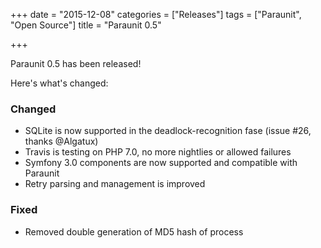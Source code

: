 +++
date = "2015-12-08"
categories = ["Releases"]
tags = ["Paraunit", "Open Source"]
title = "Paraunit 0.5"

+++

Paraunit 0.5 has been released! 
<!--more-->
Here's what's changed:

### Changed

* SQLite is now supported in the deadlock-recognition fase (issue #26, thanks @Algatux)
* Travis is testing on PHP 7.0, no more nightlies or allowed failures
* Symfony 3.0 components are now supported and compatible with Paraunit
* Retry parsing and management is improved

### Fixed

* Removed double generation of MD5 hash of process

